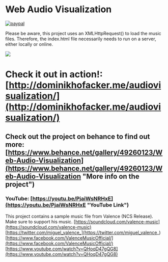 # Web Audio Visualization

[![paypal](https://www.paypalobjects.com/en_US/i/btn/btn_donateCC_LG.gif)](https://www.paypal.com/cgi-bin/webscr?cmd=_s-xclick&hosted_button_id=W44KZGZL2LFLL)

Please be aware, this project uses an XMLHttpRequest() to load the music files. Therefore, the index.html file necessarily needs to run on a server, either locally or online.

![](https://mir-cdn.behance.net/v1/rendition/project_modules/1400/eb591949260123.596f8b760ab20.png)

# Check it out in action!: [http://dominikhofacker.me/audiovisualization/](http://dominikhofacker.me/audiovisualization/) 

## Check out the project on behance to find out more: [https://www.behance.net/gallery/49260123/Web-Audio-Visualization](https://www.behance.net/gallery/49260123/Web-Audio-Visualization "More info on the project")

### YouTube: [https://youtu.be/PjaiWsNRHxE](https://youtu.be/PjaiWsNRHxE "YouTube Link")

This project contains a sample music file from Valence (NCS Release). Make sure to support his music.
[https://soundcloud.com/valence-music](https://soundcloud.com/valence-music)
[https://twitter.com/miguel_valence_](https://twitter.com/miguel_valence_)
[https://www.facebook.com/ValenceMusicOfficial/](https://www.facebook.com/ValenceMusicOfficial/)
[https://www.youtube.com/watch?v=QHoqD47gQG8](https://www.youtube.com/watch?v=QHoqD47gQG8)
